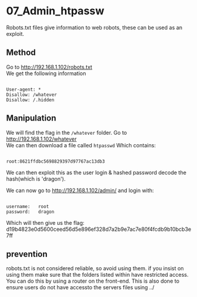 # 07_Admin_htpassw

Robots.txt files give information to web robots, these can be used as an exploit.

## Method

Go to <http://192.168.1.102/robots.txt>  
We get the following information

```

User-agent: *
Disallow: /whatever
Disallow: /.hidden

```

## Manipulation

We will find the flag in the `/whatever` folder.
Go to <http://192.168.1.102/whatever>  
We can then download a file called `htpasswd`
Which contains:

```

root:8621ffdbc5698829397d97767ac13db3

```

We can then exploit this as the user login & hashed password
decode the hash(which is 'dragon').

We can now go to <http://192.168.1.102/admin/> and login with:

```

username:   root
password:   dragon

```

Which will then give us the flag: d19b4823e0d5600ceed56d5e896ef328d7a2b9e7ac7e80f4fcdb9b10bcb3e7ff

## prevention

robots.txt is not considered reliable, so avoid using them.
if you insist on using them make sure that the folders listed within
have restricted access. You can do this by using a router on the front-end.
This is also done to ensure users do not have accessto the servers files using ../
